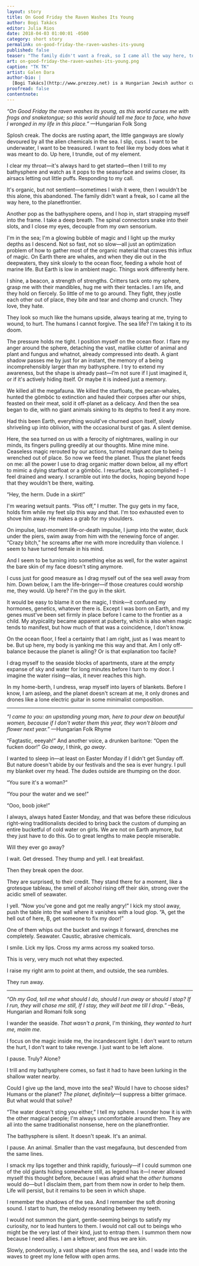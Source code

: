 ```yaml
---
layout: story
title: On Good Friday the Raven Washes Its Young
author: Bogi Takács
editor: Julia Rios
date: 2018-04-03 01:00:01 -0500
category: short story
permalink: on-good-friday-the-raven-washes-its-young
published: false
teaser: "The family didn't want a freak, so I came all the way here, to the planetfrontier."
art: on-good-friday-the-raven-washes-its-young.png
caption: "TK TK"
artist: Galen Dara
author-bio: |
  [Bogi Takács](http://www.prezzey.net) is a Hungarian Jewish author currently living in the US as a resident alien. Eir work has been published in venues like [_Clarkesworld_](http://clarkesworldmagazine.com/author/Bogi%20Tak%C3%A1cs/), [_Apex_](http://www.apex-magazine.com/tag/bogi-takacs/) and  [_Strange Horizons_](http://strangehorizons.com/author/bogi-takacs/), among others. You can find em on [Twitter](https://www.twitter.com/bogiperson) and [Instagram](https://www.instagram.com/bogiperson/) as @bogiperson, or see what happens when [Bogi Reads the World](http://www.bogireadstheworld.com).
proofread: false
contentnote:
---
```


_“On Good Friday the raven washes its young,as this world curses me with frogs and snaketongue;so this world should tell me face to face,who have I wronged in my life in this place.”_
—Hungarian Folk Song

Splosh creak. The docks are rusting apart, the little gangways are slowly devoured by all the alien chemicals in the sea. I slip, cuss. I want to be underwater, I want to be treasured. I want to feel like my body does what it was meant to do. Up here, I trundle, out of my element.

I clear my throat—it's always hard to get started—then I trill to my bathysphere and watch as it pops to the seasurface and swims closer, its airsacs letting out little puffs. Responding to my call.

It's organic, but not sentient—sometimes I wish it were, then I wouldn't be this alone, this abandoned. The family didn't want a freak, so I came all the way here, to the planetfrontier.

Another pop as the bathysphere opens, and I hop in, start strapping myself into the frame. I take a deep breath. The spinal connectors snake into their slots, and I close my eyes, decouple from my own sensorium.

I'm in the sea; I'm a glowing bubble of magic and I light up the murky depths as I descend. Not so fast, not so slow—all just an optimization problem of how to gather most of the organic material that craves this influx of magic. On Earth there are whales, and when they die out in the deepwaters, they sink slowly to the ocean floor, feeding a whole host of marine life. But Earth is low in ambient magic. Things work differently here.

I shine, a beacon, a strength of strengths. Critters tack onto my sphere, grasp me with their mandibles, hug me with their tentacles. I am life, and they hold on fiercely. So little of me to go around. They fight, they jostle each other out of place, they bite and tear and chomp and crunch. They love, they hate.

They look so much like the humans upside, always tearing at me, trying to wound, to hurt. The humans I cannot forgive. The sea life? I'm taking it to its doom.

The pressure holds me tight. I position myself on the ocean floor. I flare my anger around the sphere, detaching the vast, matlike clutter of animal and plant and fungus and whatnot, already compressed into death. A giant shadow passes me by just for an instant, the memory of a being incomprehensibly larger than my bathysphere. I try to extend my awareness, but the shape is already past—I’m not sure if I just imagined it, or if it's actively hiding itself. Or maybe it is indeed just a memory.

We killed all the megafauna. We killed the starfloats, the pecan-whales, hunted the gömböc to extinction and hauled their corpses after our ships, feasted on their meat, sold it off-planet as a delicacy. And then the sea began to die, with no giant animals sinking to its depths to feed it any more.

Had this been Earth, everything would've churned upon itself, slowly shriveling up into oblivion, with the occasional burst of gas. A silent demise.

Here, the sea turned on us with a ferocity of nightmares, wailing in our minds, its fingers pulling greedily at our thoughts. Mine mine mine. Ceaseless magic rerouted by our actions, turned malignant due to being wrenched out of place. So now we feed the planet. Thus the planet feeds on me: all the power I use to drag organic matter down below, all my effort to mimic a dying starfloat or a gömböc. I resurface, task accomplished – I feel drained and weary. I scramble out into the docks, hoping beyond hope that they wouldn't be there, waiting.

“Hey, the herm. Dude in a skirt!”

I'm wearing wetsuit pants. “Piss off,” I mutter. The guy gets in my face, holds firm while my feet slip this way and that. I'm too exhausted even to shove him away. He makes a grab for my shoulders.

On impulse, last-moment life-or-death impulse, I jump into the water, duck under the piers, swim away from him with the renewing force of anger. “Crazy bitch,” he screams after me with more incredulity than violence. I seem to have turned female in his mind.

And I seem to be turning into something else as well, for the water against the bare skin of my face doesn't sting anymore.

I cuss just for good measure as I drag myself out of the sea well away from him. Down below, I am the life-bringer—if those creatures could worship me, they would. Up here? I'm the guy in the skirt.

It would be easy to blame it on the magic, I think—it confused my hormones, genetics, whatever there is. Except I was born on Earth, and my genes must've been set firmly in place before I came to the frontier as a child. My atypicality became apparent at puberty, which is also when magic tends to manifest, but how much of that was a coincidence, I don't know.

On the ocean floor, I feel a certainty that I am right, just as I was meant to be. But up here, my body is yanking me this way and that. Am I only off-balance because the planet is ailing? Or is that explanation too facile?

I drag myself to the seaside blocks of apartments, stare at the empty expanse of sky and water for long minutes before I turn to my door. I imagine the water rising—alas, it never reaches this high.

In my home-berth, I undress, wrap myself into layers of blankets. Before I know, I am asleep, and the planet doesn't scream at me, it only drones and drones like a lone electric guitar in some minimalist composition.

---

_“I came to you: an upstanding young man,here to pour dew on beautiful women,because if I don't water them this year,they won't bloom and flower next year.”_
—Hungarian Folk Rhyme“Fagtastic, eeeyah!”
And another voice, a drunken baritone:
“Open the fucken door!”
_Go away_, I think, _go away_.

I wanted to sleep in—at least on Easter Monday if I didn't get Sunday off. But nature doesn't abide by our festivals and the sea is ever hungry. I pull my blanket over my head. The dudes outside are thumping on the door.

“You sure it's a woman?”

“You pour the water and we see!”

“Ooo, boob joke!”

I always, always hated Easter Monday, and that was before these ridiculous right-wing traditionalists decided to bring back the custom of dumping an entire bucketful of cold water on girls. We are not on Earth anymore, but they just have to do this. Go to great lengths to make people miserable.

Will they ever go away?

I wait. Get dressed. They thump and yell. I eat breakfast.

Then they break open the door.

They are surprised, to their credit. They stand there for a moment, like a grotesque tableau, the smell of alcohol rising off their skin, strong over the acidic smell of seawater.

I yell. “Now you've gone and got me really angry!” I kick my stool away, push the table into the wall where it vanishes with a loud glop. “A, get the hell out of here, B, get someone to fix my door!”

One of them whips out the bucket and swings it forward, drenches me completely. Seawater. Caustic, abrasive chemicals.

I smile. Lick my lips. Cross my arms across my soaked torso.

This is very, very much not what they expected.

I raise my right arm to point at them, and outside, the sea rumbles.

They run away.

---

_“Oh my God, tell me what should I do,should I run away or should I stop?If I run, they will chase me still,If I stay, they will beat me till I drop.”_–Beás, Hungarian and Romani folk songI wander the seaside. _That wasn't a prank_, I'm thinking, _they wanted to hurt me, maim me_.

I focus on the magic inside me, the incandescent light. I don't want to return the hurt, I don't want to take revenge. I just want to be left alone.

I pause. Truly? Alone?

I trill and my bathysphere comes, so fast it had to have been lurking in the shallow water nearby.

Could I give up the land, move into the sea? Would I have to choose sides? Humans or the planet? _The planet, definitely_—I suppress a bitter grimace. But what would that solve?

“The water doesn't sting you either,” I tell my sphere. I wonder how it is with the other magical people; I'm always uncomfortable around them. They are all into the same traditionalist nonsense, here on the planetfrontier.

The bathysphere is silent. It doesn't speak. It's an animal.

I pause. An animal. Smaller than the vast megafauna, but descended from the same lines.

I smack my lips together and think rapidly, furiously—if I could summon one of the old giants hiding somewhere still, as legend has it—I never allowed myself this thought before, because I was afraid what the _other humans_ would do—but I disclaim them, part from them now in order to help them. Life will persist, but it remains to be seen in which shape.

I remember the shadows of the sea. And I remember the soft droning sound. I start to hum, the melody resonating between my teeth.

I would not summon the giant, gentle-seeming beings to satisfy my curiosity, nor to lead hunters to them. I would not call out to beings who might be the very last of their kind, just to entrap them. I summon them now because I need allies. I am a leftover, and thus we are kin.

Slowly, ponderously, a vast shape arises from the sea, and I wade into the waves to greet my lone fellow with open arms.
